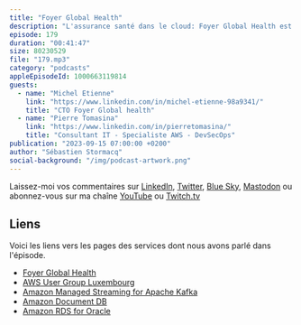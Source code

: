 ```yaml
---
title: "Foyer Global Health"
description: "L'assurance santé dans le cloud: Foyer Global Health est une division de la société luxembourgeoise d'assurance Foyer. Leurs équipes ont créé un système IT dans le cloud pour satisfaire leurs exigences métier. Dans cet épisode, découvrez comment Foyer Global Health est parti des besoins et exigences du métier pour construire une architecture dans le cloud. Depuis les besoins de bureautique, les systèmes backend et les environnements de dévelopmenet et CI/CD. On y parle aussi de stratégie d'utilisation de plusieurs comptes AWS, de stratégie de repository de code, de configuration réseau de type 'Hub and Spoke' et de 'Security as Code'."
episode: 179
duration: "00:41:47"
size: 80230529
file: "179.mp3"
category: "podcasts"
appleEpisodeId: 1000663119814
guests:
  - name: "Michel Etienne"
    link: "https://www.linkedin.com/in/michel-etienne-98a9341/"
    title: "CTO Foyer Global health"
  - name: "Pierre Tomasina"
    link: "https://www.linkedin.com/in/pierretomasina/"
    title: "Consultant IT - Specialiste AWS - DevSecOps"
publication: "2023-09-15 07:00:00 +0200"
author: "Sébastien Stormacq"
social-background: "/img/podcast-artwork.png"
---
```


Laissez-moi vos commentaires sur [LinkedIn](https://www.linkedin.com/in/sebastienstormacq/), [Twitter](https://twitter.com/sebsto), [Blue Sky](https://bsky.app/profile/sebsto.bsky.social), [Mastodon](https://awscommunity.social/@sebsto) ou abonnez-vous sur ma chaîne [YouTube](https://www.youtube.com/sebsto) ou [Twitch.tv](https://www.twitch.tv/sebAWS)

## Liens

Voici les liens vers les pages des services dont nous avons parlé dans l'épisode.

- [Foyer Global Health](https://www.foyerglobalhealth.com/)
- [AWS User Group Luxembourg](https://www.meetup.com/aws-user-group-luxembourg/)
- [Amazon Managed Streaming for Apache Kafka](https://aws.amazon.com/msk/)
- [Amazon Document DB](https://aws.amazon.com/documentdb/)
- [Amazon RDS for Oracle](https://aws.amazon.com/rds/oracle/)